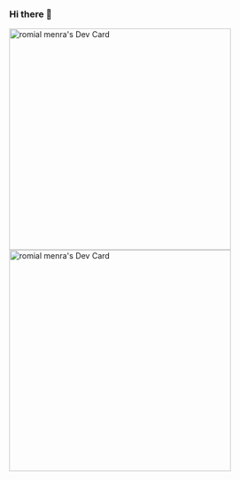 ### Hi there 👋

<a href="https://app.daily.dev/Menra"><img src="https://api.daily.dev/devcards/e80cb578e2e24e4395f3aa59d6ed406b.png?r=7tw" width="400" alt="romial menra's Dev Card"/></a>
<a href="https://app.daily.dev/DailyDevTips"><img src="https://github.com/menraromial/menraromial/devcard.svg" width="400" alt="romial menra's Dev Card"/></a>

